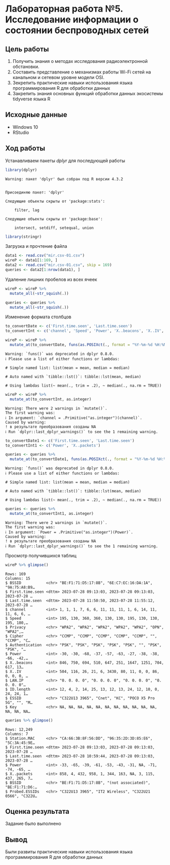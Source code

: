 Лабораторная работа №5. Исследование информации о состоянии беспроводных
сетей
================

## Цель работы

1.  Получить знания о методах исследования радиоэлектронной обстановки.
2.  Составить представление о механизмах работы Wi-Fi сетей на канальном
    и сетевом уровне модели OSI.
3.  Зекрепить практические навыки использования языка программирования R
    для обработки данных
4.  Закрепить знания основных функций обработки данных экосистемы
    tidyverse языка R

## Исходные данные

-   Windows 10
-   RStudio

## Ход работы

Устанавливаем пакеты *dplyr* для последующей работы

``` r
library(dplyr)
```

    Warning: пакет 'dplyr' был собран под R версии 4.3.2


    Присоединяю пакет: 'dplyr'

    Следующие объекты скрыты от 'package:stats':

        filter, lag

    Следующие объекты скрыты от 'package:base':

        intersect, setdiff, setequal, union

``` r
library(stringr)
```

Загрузка и прочтение файла

``` r
data1 <- read.csv("mir.csv-01.csv")
wireP <- data1[1:169, ]
data2 <- read.csv("mir.csv-01.csv", skip = 169)
queries <- data2[1:nrow(data1), ]
```

Удаление лишних пробелов из всех ячеек

``` r
wireP <- wireP %>%
  mutate_all(~str_squish(.))

queries <- queries %>%
  mutate_all(~str_squish(.))
```

Изменение формата столбцов

``` r
to_convertDate <- c('First.time.seen', 'Last.time.seen')
to_convertInt <- c('channel', 'Speed', 'Power', 'X..beacons', 'X..IV', 'ID.length')

wireP <- wireP %>%
  mutate_at(to_convertDate, funs(as.POSIXct(., format = "%Y-%m-%d %H:%M:%S")))
```

    Warning: `funs()` was deprecated in dplyr 0.8.0.
    ℹ Please use a list of either functions or lambdas:

    # Simple named list: list(mean = mean, median = median)

    # Auto named with `tibble::lst()`: tibble::lst(mean, median)

    # Using lambdas list(~ mean(., trim = .2), ~ median(., na.rm = TRUE))

``` r
wireP <- wireP %>%
  mutate_at(to_convertInt, as.integer)
```

    Warning: There were 2 warnings in `mutate()`.
    The first warning was:
    ℹ In argument: `channel = .Primitive("as.integer")(channel)`.
    Caused by warning:
    ! в результате преобразования созданы NA
    ℹ Run `dplyr::last_dplyr_warnings()` to see the 1 remaining warning.

``` r
to_convertDate1 <- c('First.time.seen', 'Last.time.seen')
to_convertInt1 <- c('Power', 'X..packets')

queries <- queries %>%
  mutate_at(to_convertDate1, funs(as.POSIXct(., format = "%Y-%m-%d %H:%M:%S")))
```

    Warning: `funs()` was deprecated in dplyr 0.8.0.
    ℹ Please use a list of either functions or lambdas:

    # Simple named list: list(mean = mean, median = median)

    # Auto named with `tibble::lst()`: tibble::lst(mean, median)

    # Using lambdas list(~ mean(., trim = .2), ~ median(., na.rm = TRUE))

``` r
queries <- queries %>%
  mutate_at(to_convertInt1, as.integer)
```

    Warning: There were 2 warnings in `mutate()`.
    The first warning was:
    ℹ In argument: `Power = .Primitive("as.integer")(Power)`.
    Caused by warning:
    ! в результате преобразования созданы NA
    ℹ Run `dplyr::last_dplyr_warnings()` to see the 1 remaining warning.

Просмотр получившихся таблиц

``` r
wireP %>% glimpse()
```

    Rows: 169
    Columns: 15
    $ BSSID           <chr> "BE:F1:71:D5:17:8B", "6E:C7:EC:16:DA:1A", "9A:75:A8:B9…
    $ First.time.seen <dttm> 2023-07-28 09:13:03, 2023-07-28 09:13:03, 2023-07-28 …
    $ Last.time.seen  <dttm> 2023-07-28 11:50:50, 2023-07-28 11:55:12, 2023-07-28 …
    $ channel         <int> 1, 1, 1, 7, 6, 6, 11, 11, 11, 1, 6, 14, 11, 11, 6, 6, …
    $ Speed           <int> 195, 130, 360, 360, 130, 130, 195, 130, 130, 195, 180,…
    $ Privacy         <chr> "WPA2", "WPA2", "WPA2", "WPA2", "WPA2", "OPN", "WPA2",…
    $ Cipher          <chr> "CCMP", "CCMP", "CCMP", "CCMP", "CCMP", "", "CCMP", "C…
    $ Authentication  <chr> "PSK", "PSK", "PSK", "PSK", "PSK", "", "PSK", "PSK", "…
    $ Power           <int> -30, -30, -68, -37, -57, -63, -27, -38, -38, -66, -42,…
    $ X..beacons      <int> 846, 750, 694, 510, 647, 251, 1647, 1251, 704, 617, 13…
    $ X..IV           <int> 504, 116, 26, 21, 6, 3430, 80, 11, 0, 0, 86, 0, 0, 0, …
    $ LAN.IP          <chr> "0. 0. 0. 0", "0. 0. 0. 0", "0. 0. 0. 0", "0. 0. 0. 0"…
    $ ID.length       <int> 12, 4, 2, 14, 25, 13, 12, 13, 24, 12, 10, 0, 24, 24, 1…
    $ ESSID           <chr> "C322U13 3965", "Cnet", "KC", "POCO X5 Pro 5G", "", "M…
    $ Key             <chr> NA, NA, NA, NA, NA, NA, NA, NA, NA, NA, NA, NA, NA, NA…

``` r
queries %>% glimpse()
```

    Rows: 12,249
    Columns: 7
    $ Station.MAC     <chr> "CA:66:3B:8F:56:DD", "96:35:2D:3D:85:E6", "5C:3A:45:9E…
    $ First.time.seen <dttm> 2023-07-28 09:13:03, 2023-07-28 09:13:03, 2023-07-28 …
    $ Last.time.seen  <dttm> 2023-07-28 10:59:44, 2023-07-28 09:13:03, 2023-07-28 …
    $ Power           <int> -33, -65, -39, -61, -53, -43, -31, NA, -71, -74, -65, …
    $ X..packets      <int> 858, 4, 432, 958, 1, 344, 163, NA, 3, 115, 437, 265, 7…
    $ BSSID           <chr> "BE:F1:71:D5:17:8B", "(not associated)", "BE:F1:71:D6:…
    $ Probed.ESSIDs   <chr> "C322U13 3965", "IT2 Wireless", "C322U21 0566", "C322U…

## Оценка результата

Задание было выполнено

## Вывод

Были развиты практические навыки использования языка программирования R
для обработки данных
